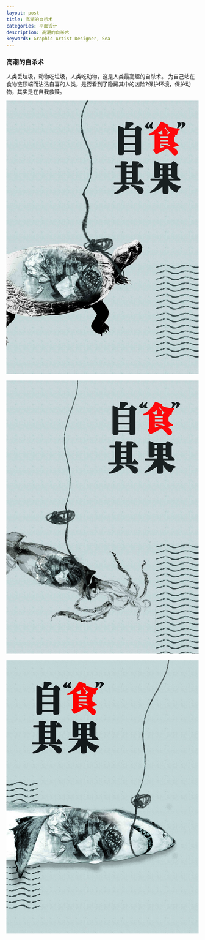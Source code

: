 ```yaml
---
layout: post
title: 高潮的自杀术
categories: 平面设计
description: 高潮的自杀术
keywords: Graphic Artist Designer, Sea
---
```


  
### 高潮的自杀术
人类丢垃圾，动物吃垃圾，人类吃动物，这是人类最高超的自杀术。
为自己站在食物链顶端而沾沾自喜的人类，是否看到了隐藏其中的凶险?保护环境，保护动物，其实是在自我救赎。

   ![](/images/posts/graphicartistdesigner/sea/suicide/1.jpg)


   ![](/images/posts/graphicartistdesigner/sea/suicide/2.jpg)


   ![](/images/posts/graphicartistdesigner/sea/suicide/3.jpg)
